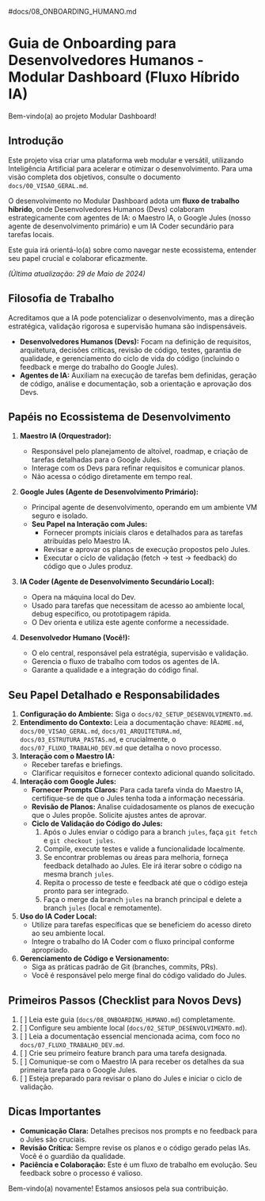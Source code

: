#docs/08_ONBOARDING_HUMANO.md
# Guia de Onboarding para Desenvolvedores Humanos - Modular Dashboard (Fluxo Híbrido IA)

Bem-vindo(a) ao projeto Modular Dashboard!

## Introdução

Este projeto visa criar uma plataforma web modular e versátil, utilizando Inteligência Artificial para acelerar e otimizar o desenvolvimento. Para uma visão completa dos objetivos, consulte o documento `docs/00_VISAO_GERAL.md`.

O desenvolvimento no Modular Dashboard adota um **fluxo de trabalho híbrido**, onde Desenvolvedores Humanos (Devs) colaboram estrategicamente com agentes de IA: o Maestro IA, o Google Jules (nosso agente de desenvolvimento primário) e um IA Coder secundário para tarefas locais.

Este guia irá orientá-lo(a) sobre como navegar neste ecossistema, entender seu papel crucial e colaborar eficazmente.

*(Última atualização: 29 de Maio de 2024)*

## Filosofia de Trabalho

Acreditamos que a IA pode potencializar o desenvolvimento, mas a direção estratégica, validação rigorosa e supervisão humana são indispensáveis.

*   **Desenvolvedores Humanos (Devs):** Focam na definição de requisitos, arquitetura, decisões críticas, revisão de código, testes, garantia de qualidade, e gerenciamento do ciclo de vida do código (incluindo o feedback e merge do trabalho do Google Jules).
*   **Agentes de IA:** Auxiliam na execução de tarefas bem definidas, geração de código, análise e documentação, sob a orientação e aprovação dos Devs.

## Papéis no Ecossistema de Desenvolvimento

1.  **Maestro IA (Orquestrador):**
    *   Responsável pelo planejamento de altoível, roadmap, e criação de tarefas detalhadas para o Google Jules.
    *   Interage com os Devs para refinar requisitos e comunicar planos.
    *   Não acessa o código diretamente em tempo real.

2.  **Google Jules (Agente de Desenvolvimento Primário):**
    *   Principal agente de desenvolvimento, operando em um ambiente VM seguro e isolado.
    *   **Seu Papel na Interação com Jules:**
        *   Fornecer prompts iniciais claros e detalhados para as tarefas atribuídas pelo Maestro IA.
        *   Revisar e aprovar os planos de execução propostos pelo Jules.
        *   Executar o ciclo de validação (fetch -> test -> feedback) do código que o Jules produz.

3.  **IA Coder (Agente de Desenvolvimento Secundário Local):**
    *   Opera na máquina local do Dev.
    *   Usado para tarefas que necessitam de acesso ao ambiente local, debug específico, ou prototipagem rápida.
    *   O Dev orienta e utiliza este agente conforme a necessidade.

4.  **Desenvolvedor Humano (Você!):**
    *   O elo central, responsável pela estratégia, supervisão e validação.
    *   Gerencia o fluxo de trabalho com todos os agentes de IA.
    *   Garante a qualidade e a integração do código final.

## Seu Papel Detalhado e Responsabilidades

1.  **Configuração do Ambiente:** Siga o `docs/02_SETUP_DESENVOLVIMENTO.md`.
2.  **Entendimento do Contexto:** Leia a documentação chave: `README.md`, `docs/00_VISAO_GERAL.md`, `docs/01_ARQUITETURA.md`, `docs/03_ESTRUTURA_PASTAS.md`, e crucialmente, o `docs/07_FLUXO_TRABALHO_DEV.md` que detalha o novo processo.
3.  **Interação com o Maestro IA:**
    *   Receber tarefas e briefings.
    *   Clarificar requisitos e fornecer contexto adicional quando solicitado.
4.  **Interação com Google Jules:**
    *   **Fornecer Prompts Claros:** Para cada tarefa vinda do Maestro IA, certifique-se de que o Jules tenha toda a informação necessária.
    *   **Revisão de Planos:** Analise cuidadosamente os planos de execução que o Jules propõe. Solicite ajustes antes de aprovar.
    *   **Ciclo de Validação do Código do Jules:**
        1.  Após o Jules enviar o código para a branch `jules`, faça `git fetch` e `git checkout jules`.
        2.  Compile, execute testes e valide a funcionalidade localmente.
        3.  Se encontrar problemas ou áreas para melhoria, forneça feedback detalhado ao Jules. Ele irá iterar sobre o código na mesma branch `jules`.
        4.  Repita o processo de teste e feedback até que o código esteja pronto para ser integrado.
        5.  Faça o merge da branch `jules` na branch principal e delete a branch `jules` (local e remotamente).
5.  **Uso do IA Coder Local:**
    *   Utilize para tarefas específicas que se beneficiem do acesso direto ao seu ambiente local.
    *   Integre o trabalho do IA Coder com o fluxo principal conforme apropriado.
6.  **Gerenciamento de Código e Versionamento:**
    *   Siga as práticas padrão de Git (branches, commits, PRs).
    *   Você é responsável pelo merge final do código validado do Jules.

## Primeiros Passos (Checklist para Novos Devs)

1.  [ ] Leia este guia (`docs/08_ONBOARDING_HUMANO.md`) completamente.
2.  [ ] Configure seu ambiente local (`docs/02_SETUP_DESENVOLVIMENTO.md`).
3.  [ ] Leia a documentação essencial mencionada acima, com foco no `docs/07_FLUXO_TRABALHO_DEV.md`.
4.  [ ] Crie seu primeiro feature branch para uma tarefa designada.
5.  [ ] Comunique-se com o Maestro IA para receber os detalhes da sua primeira tarefa para o Google Jules.
6.  [ ] Esteja preparado para revisar o plano do Jules e iniciar o ciclo de validação.

## Dicas Importantes

*   **Comunicação Clara:** Detalhes precisos nos prompts e no feedback para o Jules são cruciais.
*   **Revisão Crítica:** Sempre revise os planos e o código gerado pelas IAs. Você é o guardião da qualidade.
*   **Paciência e Colaboração:** Este é um fluxo de trabalho em evolução. Seu feedback sobre o processo é valioso.

Bem-vindo(a) novamente! Estamos ansiosos pela sua contribuição.
